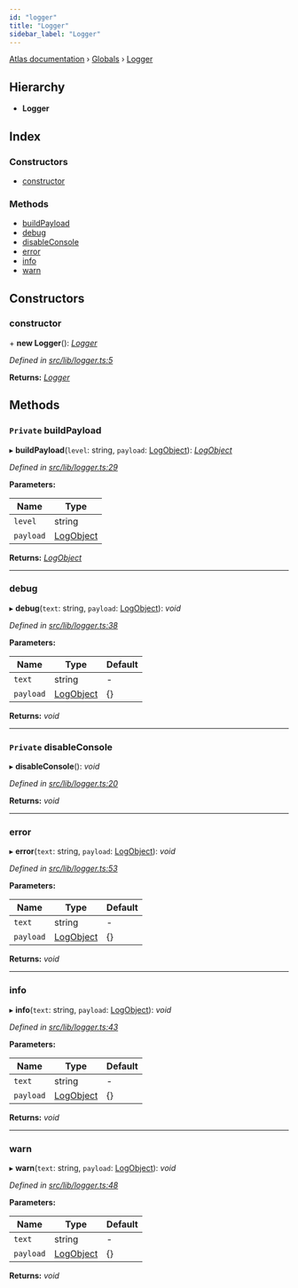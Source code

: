 ```yaml
---
id: "logger"
title: "Logger"
sidebar_label: "Logger"
---
```


[Atlas documentation](../index.md) › [Globals](../globals.md) › [Logger](logger.md)

## Hierarchy

* **Logger**

## Index

### Constructors

* [constructor](logger.md#constructor)

### Methods

* [buildPayload](logger.md#private-buildpayload)
* [debug](logger.md#debug)
* [disableConsole](logger.md#private-disableconsole)
* [error](logger.md#error)
* [info](logger.md#info)
* [warn](logger.md#warn)

## Constructors

###  constructor

\+ **new Logger**(): *[Logger](logger.md)*

*Defined in [src/lib/logger.ts:5](https://github.com/chronark/atlas/blob/d2ce11f/src/lib/logger.ts#L5)*

**Returns:** *[Logger](logger.md)*

## Methods

### `Private` buildPayload

▸ **buildPayload**(`level`: string, `payload`: [LogObject](../globals.md#logobject)): *[LogObject](../globals.md#logobject)*

*Defined in [src/lib/logger.ts:29](https://github.com/chronark/atlas/blob/d2ce11f/src/lib/logger.ts#L29)*

**Parameters:**

Name | Type |
------ | ------ |
`level` | string |
`payload` | [LogObject](../globals.md#logobject) |

**Returns:** *[LogObject](../globals.md#logobject)*

___

###  debug

▸ **debug**(`text`: string, `payload`: [LogObject](../globals.md#logobject)): *void*

*Defined in [src/lib/logger.ts:38](https://github.com/chronark/atlas/blob/d2ce11f/src/lib/logger.ts#L38)*

**Parameters:**

Name | Type | Default |
------ | ------ | ------ |
`text` | string | - |
`payload` | [LogObject](../globals.md#logobject) |  {} |

**Returns:** *void*

___

### `Private` disableConsole

▸ **disableConsole**(): *void*

*Defined in [src/lib/logger.ts:20](https://github.com/chronark/atlas/blob/d2ce11f/src/lib/logger.ts#L20)*

**Returns:** *void*

___

###  error

▸ **error**(`text`: string, `payload`: [LogObject](../globals.md#logobject)): *void*

*Defined in [src/lib/logger.ts:53](https://github.com/chronark/atlas/blob/d2ce11f/src/lib/logger.ts#L53)*

**Parameters:**

Name | Type | Default |
------ | ------ | ------ |
`text` | string | - |
`payload` | [LogObject](../globals.md#logobject) |  {} |

**Returns:** *void*

___

###  info

▸ **info**(`text`: string, `payload`: [LogObject](../globals.md#logobject)): *void*

*Defined in [src/lib/logger.ts:43](https://github.com/chronark/atlas/blob/d2ce11f/src/lib/logger.ts#L43)*

**Parameters:**

Name | Type | Default |
------ | ------ | ------ |
`text` | string | - |
`payload` | [LogObject](../globals.md#logobject) |  {} |

**Returns:** *void*

___

###  warn

▸ **warn**(`text`: string, `payload`: [LogObject](../globals.md#logobject)): *void*

*Defined in [src/lib/logger.ts:48](https://github.com/chronark/atlas/blob/d2ce11f/src/lib/logger.ts#L48)*

**Parameters:**

Name | Type | Default |
------ | ------ | ------ |
`text` | string | - |
`payload` | [LogObject](../globals.md#logobject) |  {} |

**Returns:** *void*
